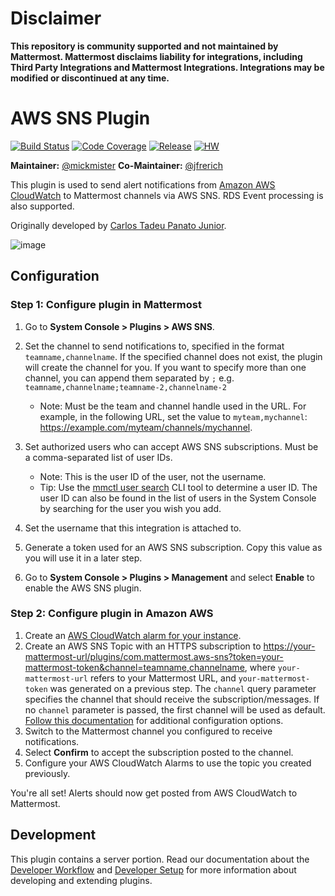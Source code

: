 # Disclaimer

**This repository is community supported and not maintained by Mattermost. Mattermost disclaims liability for integrations, including Third Party Integrations and Mattermost Integrations. Integrations may be modified or discontinued at any time.**

# AWS SNS Plugin

[![Build Status](https://img.shields.io/circleci/project/github/mattermost/mattermost-plugin-aws-SNS/master)](https://circleci.com/gh/mattermost/mattermost-plugin-aws-SNS)
[![Code Coverage](https://img.shields.io/codecov/c/github/mattermost/mattermost-plugin-aws-SNS/master)](https://codecov.io/gh/mattermost/mattermost-plugin-aws-SNS)
[![Release](https://img.shields.io/github/v/release/mattermost/mattermost-plugin-aws-SNS)](https://github.com/mattermost/mattermost-plugin-aws-SNS/releases/latest)
[![HW](https://img.shields.io/github/issues/mattermost/mattermost-plugin-aws-SNS/Up%20For%20Grabs?color=dark%20green&label=Help%20Wanted)](https://github.com/mattermost/mattermost-plugin-aws-SNS/issues?q=is%3Aissue+is%3Aopen+sort%3Aupdated-desc+label%3A%22Up+For+Grabs%22+label%3A%22Help+Wanted%22)

**Maintainer:** [@mickmister](https://github.com/mickmister)
**Co-Maintainer:** [@jfrerich](https://github.com/jfrerich)

This plugin is used to send alert notifications from [Amazon AWS CloudWatch](https://aws.amazon.com/cloudwatch/) to Mattermost channels via AWS SNS. RDS Event processing is also supported.

Originally developed by [Carlos Tadeu Panato Junior](https://github.com/cpanato/).

![image](https://user-images.githubusercontent.com/13119842/58750029-df501000-845a-11e9-88f2-63fc0db5bc26.png)

## Configuration

### Step 1: Configure plugin in Mattermost

1. Go to **System Console > Plugins > AWS SNS**.

  1. Set the channel to send notifications to, specified in the format `teamname,channelname`. If the specified channel does not exist, the plugin will create the channel for you. If you want to specify more than one channel, you can append them separated by `;` e.g. `teamname,channelname;teamname-2,channelname-2`
      - Note: Must be the team and channel handle used in the URL. For example, in the following URL, set the value to `myteam,mychannel`: https://example.com/myteam/channels/mychannel.

  2. Set authorized users who can accept AWS SNS subscriptions. Must be a comma-separated list of user IDs.
      - Note: This is the user ID of the user, not the username.
      - Tip: Use the [mmctl user search](https://docs.mattermost.com/manage/mmctl-command-line-tool.html#mmctl-user-list) CLI tool to determine a user ID. The user ID can also be found in the list of users in the System Console by searching for the user you wish you add.
  3. Set the username that this integration is attached to.
  4. Generate a token used for an AWS SNS subscription. Copy this value as you will use it in a later step.

2. Go to **System Console > Plugins > Management** and select **Enable** to enable the AWS SNS plugin.

### Step 2: Configure plugin in Amazon AWS

1. Create an [AWS CloudWatch alarm for your instance](https://docs.aws.amazon.com/AWSEC2/latest/UserGuide/using-cloudwatch-createalarm.html).
2. Create an AWS SNS Topic with an HTTPS subscription to [https://your-mattermost-url/plugins/com.mattermost.aws-sns?token=your-mattermost-token&channel=teamname,channelname](), where `your-mattermost-url` refers to your Mattermost URL, and `your-mattermost-token` was generated on a previous step. The `channel` query parameter specifies the channel that should receive the subscription/messages. If no `channel` parameter is passed, the first channel will be used as default. [Follow this documentation](https://docs.safe.com/fme/html/FME_Server_Documentation/ReferenceManual/Amazon_SNS_Publisher_Configure_AWS_Subscription.htm) for additional configuration options.
3. Switch to the Mattermost channel you configured to receive notifications. 
4. Select **Confirm** to accept the subscription posted to the channel.
5. Configure your AWS CloudWatch Alarms to use the topic you created previously.

You're all set! Alerts should now get posted from AWS CloudWatch to Mattermost.
  
## Development

This plugin contains a server portion. Read our documentation about the [Developer Workflow](https://developers.mattermost.com/extend/plugins/developer-workflow/) and [Developer Setup](https://developers.mattermost.com/extend/plugins/developer-setup/) for more information about developing and extending plugins.
